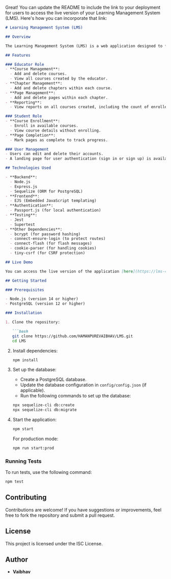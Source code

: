 Great! You can update the README to include the link to your deployment for users to access the live version of your Learning Management System (LMS). Here's how you can incorporate that link:

```markdown
# Learning Management System (LMS)

## Overview

The Learning Management System (LMS) is a web application designed to facilitate online learning and course management. It provides a platform for educators to create and manage courses, chapters, and pages, while students can enroll in courses, complete pages, and track their progress.

## Features

### Educator Role
- **Course Management**: 
  - Add and delete courses.
  - View all courses created by the educator.
- **Chapter Management**: 
  - Add and delete chapters within each course.
- **Page Management**: 
  - Add and delete pages within each chapter.
- **Reporting**: 
  - View reports on all courses created, including the count of enrolled students.

### Student Role
- **Course Enrollment**: 
  - Enroll in available courses.
  - View course details without enrolling.
- **Page Completion**: 
  - Mark pages as complete to track progress.

### User Management
- Users can edit and delete their accounts.
- A landing page for user authentication (sign in or sign up) is available.

## Technologies Used

- **Backend**: 
  - Node.js
  - Express.js
  - Sequelize (ORM for PostgreSQL)
- **Frontend**: 
  - EJS (Embedded JavaScript templating)
- **Authentication**: 
  - Passport.js (for local authentication)
- **Testing**: 
  - Jest
  - Supertest
- **Other Dependencies**: 
  - bcrypt (for password hashing)
  - connect-ensure-login (to protect routes)
  - connect-flash (for flash messages)
  - cookie-parser (for handling cookies)
  - tiny-csrf (for CSRF protection)

## Live Demo

You can access the live version of the application [here](https://lms-4um5.onrender.com).

## Getting Started

### Prerequisites

- Node.js (version 14 or higher)
- PostgreSQL (version 12 or higher)

### Installation

1. Clone the repository:

   ```bash
   git clone https://github.com/HAMANPUREVAIBHAV/LMS.git
   cd LMS
   ```

2. Install dependencies:

   ```bash
   npm install
   ```

3. Set up the database:

   - Create a PostgreSQL database.
   - Update the database configuration in `config/config.json` (if applicable).
   - Run the following commands to set up the database:

   ```bash
   npx sequelize-cli db:create
   npx sequelize-cli db:migrate
   ```

4. Start the application:

   ```bash
   npm start
   ```

   For production mode:

   ```bash
   npm run start:prod
   ```

### Running Tests

To run tests, use the following command:

```bash
npm test
```

## Contributing

Contributions are welcome! If you have suggestions or improvements, feel free to fork the repository and submit a pull request.

## License

This project is licensed under the ISC License.

## Author

- **Vaibhav**
```